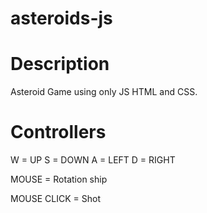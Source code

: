 # asteroids-js

# Description

Asteroid Game using only JS HTML and CSS.

# Controllers

W = UP
S = DOWN
A = LEFT
D = RIGHT

MOUSE = Rotation ship

MOUSE CLICK = Shot
